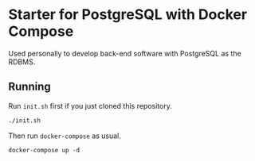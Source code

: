 # Starter for PostgreSQL with Docker Compose

Used personally to develop back-end software with PostgreSQL as the RDBMS.

## Running

Run `init.sh` first if you just cloned this repository.

```bash
./init.sh
```

Then run `docker-compose` as usual.

```
docker-compose up -d
```